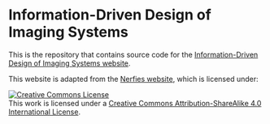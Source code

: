 # Information-Driven Design of Imaging Systems

This is the repository that contains source code for the [Information-Driven Design of Imaging Systems website](https://waller-lab.github.io/encodinginformation/).


This website is adapted from the [Nerfies website](https://nerfies.github.io), which is licensed under:

<a rel="license" href="http://creativecommons.org/licenses/by-sa/4.0/"><img alt="Creative Commons License" style="border-width:0" src="https://i.creativecommons.org/l/by-sa/4.0/88x31.png" /></a><br />This work is licensed under a <a rel="license" href="http://creativecommons.org/licenses/by-sa/4.0/">Creative Commons Attribution-ShareAlike 4.0 International License</a>.
